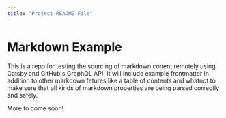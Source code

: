 ```yaml
---
title: "Project README File"
---
```


# Markdown Example

This is a repo for testing the sourcing of markdown conent remotely using Gatsby and GitHub's GraphQL API.  It will include example frontmatter in addition to other markdown fetures like a table of contents and whatnot to make sure that all kinds of markdown properties are being parsed correctly and safely.

More to come soon!
